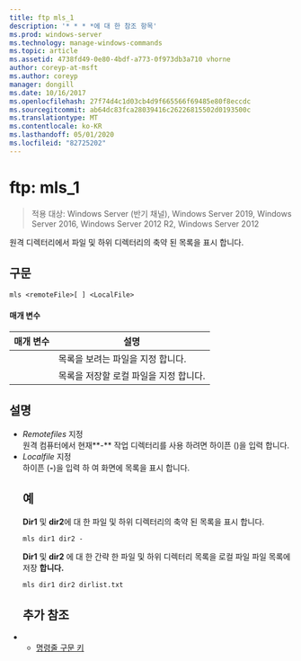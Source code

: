 ```yaml
---
title: ftp mls_1
description: '* * * *에 대 한 참조 항목'
ms.prod: windows-server
ms.technology: manage-windows-commands
ms.topic: article
ms.assetid: 4738fd49-0e80-4bdf-a773-0f973db3a710 vhorne
author: coreyp-at-msft
ms.author: coreyp
manager: dongill
ms.date: 10/16/2017
ms.openlocfilehash: 27f74d4c1d03cb4d9f665566f69485e80f8eccdc
ms.sourcegitcommit: ab64dc83fca28039416c26226815502d0193500c
ms.translationtype: MT
ms.contentlocale: ko-KR
ms.lasthandoff: 05/01/2020
ms.locfileid: "82725202"
---
```

# <a name="ftp-mls_1"></a>ftp: mls_1

> 적용 대상: Windows Server (반기 채널), Windows Server 2019, Windows Server 2016, Windows Server 2012 R2, Windows Server 2012

원격 디렉터리에서 파일 및 하위 디렉터리의 축약 된 목록을 표시 합니다.   
## <a name="syntax"></a>구문  
```  
mls <remoteFile>[ ] <LocalFile>  
```  
#### <a name="parameters"></a>매개 변수  

|  매개 변수   |                       설명                       |
|--------------|---------------------------------------------------------|
| <remoteFile> | 목록을 보려는 파일을 지정 합니다. |
| <LocalFile>  |  목록을 저장할 로컬 파일을 지정 합니다.  |

## <a name="remarks"></a>설명  
- *Remotefiles* 지정  
  원격 컴퓨터에서 현재**-** 작업 디렉터리를 사용 하려면 하이픈 ()을 입력 합니다.  
- *Localfile* 지정  
  하이픈 (**-**)을 입력 하 여 화면에 목록을 표시 합니다.  
  ## <a name="examples"></a>예  
  **Dir1** 및 **dir2**에 대 한 파일 및 하위 디렉터리의 축약 된 목록을 표시 합니다.  
  ```  
  mls dir1 dir2 -  
  ```  
  **Dir1** 및 **dir2** 에 대 한 간략 한 파일 및 하위 디렉터리 목록을 로컬 파일 파일 목록에 저장 **합니다.**  
  ```  
  mls dir1 dir2 dirlist.txt   
  ```  
  ## <a name="additional-references"></a>추가 참조  
- - [명령줄 구문 키](command-line-syntax-key.md)  
